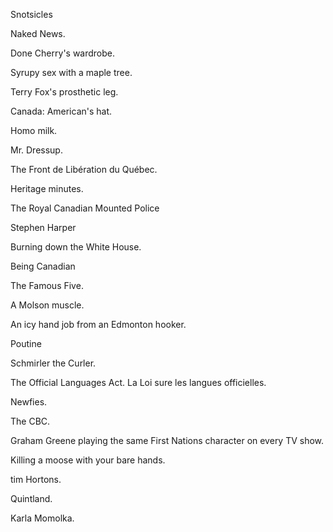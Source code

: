 Snotsicles

Naked News.

Done Cherry's wardrobe.

Syrupy sex with a maple tree.

Terry Fox's prosthetic leg.

Canada: American's hat.

Homo milk.

Mr. Dressup.

The Front de Libération du Québec.

Heritage minutes.

The Royal Canadian Mounted Police

Stephen Harper

Burning down the White House.

Being Canadian

The Famous Five.

A Molson muscle.

An icy hand job from an Edmonton hooker.

Poutine

Schmirler the Curler.

The Official Languages Act. La Loi sure les langues officielles.

Newfies.

The CBC.

Graham Greene playing the same First Nations character on every TV show.

Killing a moose with your bare hands.

tim Hortons.

Quintland.

Karla Momolka.